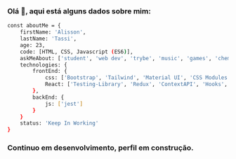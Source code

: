 ### Olá 👋, aqui está alguns dados sobre mim: 

```sh
const aboutMe = {
    firstName: 'Alisson',
    lastName: 'Tassi',
    age: 23,
    code: [HTML, CSS, Javascript (ES6)],
    askMeAbout: ['student', 'web dev', 'trybe', 'music', 'games', 'chemical', 'engineering'],
    technologies: {
        frontEnd: {
            css: ['Bootstrap', 'Tailwind', 'Material UI', 'CSS Modules'],
            React: ['Testing-Library', 'Redux', 'ContextAPI', 'Hooks', 'Router', 'Class-components'],
        },
        backEnd: {
            js: ['jest']
        }
    }
    status: 'Keep In Working'
}
```

### Continuo em desenvolvimento, perfil em construção.
